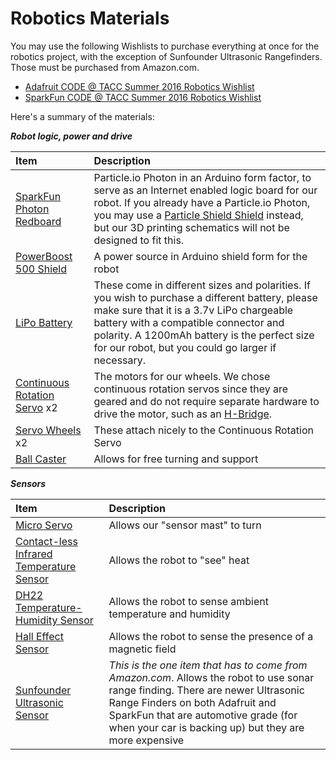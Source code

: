 # Robotics Materials

You may use the following Wishlists to purchase everything at once for the robotics project, with the exception of Sunfounder Ultrasonic Rangefinders. Those must be purchased from Amazon.com.

- [Adafruit CODE @ TACC Summer 2016 Robotics Wishlist](http://www.adafruit.com/wishlists/395776)
- [SparkFun CODE @ TACC Summer 2016 Robotics Wishlist](http://sfe.io/w124757)

Here's a summary of the materials:

_**Robot logic, power and drive**_

|Item|Description|
|:----|:-----------|
|[SparkFun Photon Redboard](https://www.sparkfun.com/products/13321)|Particle.io Photon in an Arduino form factor, to serve as an Internet enabled logic board for our robot. If you already have a Particle.io Photon, you may use a [Particle Shield Shield](https://www.adafruit.com/products/2725) instead, but our 3D printing schematics will not be designed to fit this.|
|[PowerBoost 500 Shield](https://www.adafruit.com/products/2078)| A power source in Arduino shield form for the robot|
|[LiPo Battery](https://www.adafruit.com/products/258)|These come in different sizes and polarities. If you wish to purchase a different battery, please make sure that it is a 3.7v LiPo chargeable battery with a compatible connector and polarity. A 1200mAh battery is the perfect size for our robot, but you could go larger if necessary.|
|[Continuous Rotation Servo](https://www.adafruit.com/products/154) x2|The motors for our wheels. We chose continuous rotation servos since they are geared and do not require separate hardware to drive the motor, such as an [H-Bridge](https://en.wikipedia.org/wiki/H_bridge).
|[Servo Wheels](https://www.adafruit.com/products/167) x2|These attach nicely to the Continuous Rotation Servo|
|[Ball Caster](https://www.adafruit.com/products/1200)|Allows for free turning and support|

_**Sensors**_

|Item|Description|
|:----|:----------|
|[Micro Servo](https://www.adafruit.com/products/169)|Allows our "sensor mast" to turn|
|[Contact-less Infrared Temperature Sensor](https://www.adafruit.com/products/2023)|Allows the robot to "see" heat|
|[DH22 Temperature-Humidity Sensor](https://www.adafruit.com/products/385)|Allows the robot to sense ambient temperature and humidity|
|[Hall Effect Sensor](https://www.adafruit.com/products/158)|Allows the robot to sense the presence of a magnetic field|
|[Sunfounder Ultrasonic Sensor](http://www.amazon.com/SunFounder-Ultrasonic-Distance-Mega2560-Duemilanove/dp/B00E0NXTJW/ref=sr_1_1?ie=UTF8&qid=1455919609&sr=8-1&keywords=ultrasonic+range+finder)|_This is the one item that has to come from Amazon.com_. Allows the robot to use sonar range finding. There are newer Ultrasonic Range Finders on both Adafruit and SparkFun that are automotive grade (for when your car is backing up) but they are more expensive